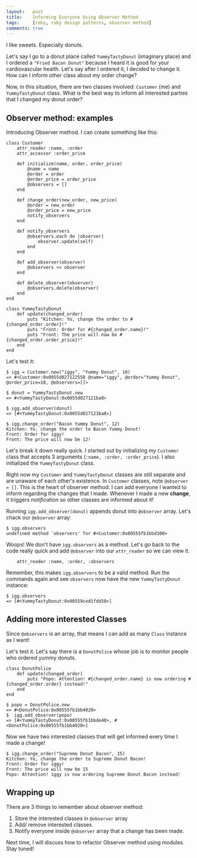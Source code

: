 ```yaml
---
layout:   post
title:    Informing Everyone Using Observer Method
tags:     [ruby, ruby design patterns, observer method]
comments: true
---
```


I like sweets. Especially donuts.

Let's say I go to a donut place called `YummyTastyDonut` (imaginary place) and I ordered a `"Fried Bacon Donut"` because I heard it is good for your cardiovascular health. Let's say after I ordered it, I decided to change it. How can I inform other class about my order change?

Now, in this situation, there are two classes involved: `Customer` (me) and `YummyTastyDonut` class. What is the best way to inform all interested parties that I changed my donut order?

## Observer method: examples

Introducing Observer method. I can create something like this:
```
class Customer
    attr_reader :name, :order
    attr_accessor :order_price

    def initialize(name, order, order_price)
        @name = name
        @order = order
        @order_price = order_price
        @observers = []
    end

	def change_order(new_order, new_price)
		@order = new_order
		@order_price = new_price
		notify_observers
	end

    def notify_observers
        @observers.each do |observer|
            observer.update(self)
        end
    end

    def add_observer(observer)
        @observers << observer
    end

    def delete_observer(observer)
        @observers.delete(observer)
    end
end

class YummyTastyDonut
    def update(changed_order)
        puts "Kitchen: Yo, change the order to #{changed_order.order}!"
        puts "Front: Order for #{changed_order.name}!"
        puts "Front: The price will now be #{changed_order.order_price}!"
    end
end
```

Let's test it:

```
$ igg = Customer.new("iggy", "Yummy Donut", 10)
=> #<Customer:0x0055d027122558 @name="iggy", @order="Yummy Donut", @order_price=10, @observers=[]>

$ donut = YummyTastyDonut.new
=> #<YummyTastyDonut:0x0055d027121ba8>

$ igg.add_observer(donut)
=> [#<YummyTastyDonut:0x0055d027121ba8>]

$ igg.change_order("Bacon Yummy Donut", 12)
Kitchen: Yo, change the order to Bacon Yummy Donut!
Front: Order for iggy!
Front: The price will now be 12!
```

Let's break it down really quick. I started out by initializing my `Customer` class that accepts 3 arguments (`:name, :order, :order_price`). I also initialized the `YummyTastyDonut` class.

Right now my `Customer` and `YummyTastyDonut` classes are still separate and are unaware of each other's existence. In `Customer` classes, note `@observer = []`. This is the heart of observer method. I can add everyone I wanted to inform regarding the changes that I made. Whenever I made a new **change**, it triggers *notification* so other classes are informed about it!

Running `igg.add_observer(donut)` appends donut into `@observer` array. Let's chack our `@observer` array:

```
$ igg.observers
undefined method `observers' for #<Customer:0x00555fb1bbd300>
```

Woops! We don't have `igg.observers` as a method. Let's go back to the code really quick and add `@observer` into our `attr_reader` so we can view it.
```
    attr_reader :name, :order, :observers
```

Remember, this makes `igg.observers` to be a valid method. Run the commands again and see `observers` now have the new `YummyTastyDonut` instance:
```
$ igg.observers
=> [#<YummyTastyDonut:0x00559ced1fdd50>]
```

## Adding more interested Classes

Since `@observers` is an array, that means I can add as many `Class` instance as I want!

Let's test it. Let's say there is a `DonutPolice` whose job is to monitor people who ordered yummy donuts.
```
class DonutPolice
	def update(changed_order)
		puts "Popo: Attention! #{changed_order.name} is now ordering #{changed_order.order} instead!"
	end
end

$ popo = DonutPolice.new
=> #<DonutPolice:0x00555fb1bb4020>
$  igg.add_observer(popo)
=> [#<YummyTastyDonut:0x00555fb1bbde40>, #<DonutPolice:0x00555fb1bb4020>]  
```

Now we have two interested classes that will get informed every time I made a change!

```
$ igg.change_order("Supreme Donut Bacon", 15)
Kitchen: Yo, change the order to Supreme Donut Bacon!
Front: Order for iggy!
Front: The price will now be 15
Popo: Attention! iggy is now ordering Supreme Donut Bacon instead!
```

## Wrapping up

There are 3 things to remember about observer method:

1. Store the interested classes in `@observer` array
2. Add/ remove interested classes
3. Notify everyone inside `@observer` array that a change has been made.

Next time, I will discuss how to refactor Observer method using modules. Stay tuned!
